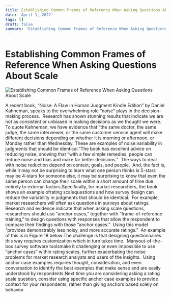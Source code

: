 ```yaml
---
title: Establishing Common Frames of Reference When Asking Questions About Scale
date: 'April 1, 2022'
tags: []
draft: false
summary: 'Establishing Common Frames of Reference When Asking Questions About Scale'
---
```


# Establishing Common Frames of Reference When Asking Questions About Scale

![Establishing Common Frames of Reference When Asking Questions About Scale](/images/blog/Establishing_Common_Frames_of_Reference_When_Askin_1.jpg)

A recent book, “Noise: A Flaw in Human Judgment Kindle Edition” by Daniel Kahneman, speaks to the overwhelming role “noise” plays in the decision-making process.  Research has shown stunning results that indicate we are not as consistent or unbiased in making decisions as we thought we were.  To quote Kahneman, we have evidence that “the same doctor, the same judge, the same interviewer, or the same customer service agent will make different decisions depending on whether it is morning or afternoon, or Monday rather than Wednesday. These are examples of noise:variability in judgments that should be identical.”The book has excellent advice on reducing noise, showing that “with a few simple remedies, people can reduce noise and bias and make far better decisions.”  The ways to deal with noise reduction depend on context, goals, and people.  And, the fact is, while it may not be surprising to learn what one person thinks is 5-stars may be 4-stars for someone else, it may be surprising to know that even the same person can change their scale within a short amount of time due entirely to external factors.Specifically, for market researchers, the book shows an example ofrating scalequestions and how survey design can reduce the variability in judgments that should be identical.  For example, market researchers will often ask questions in surveys about ratings.  Research and evidence indicate that when asking scale questions, researchers should use “anchor cases,” together with “frame-of-reference training,” to design questions with responses that allow the respondent to compare their findings with those “anchor cases.”  Using this model “provides demonstrably less noisy, and more accurate ratings.”  An example of this is in Figure 18 below:The challenge is that designing questionnaires this way requires customization which in turn takes time.  Manyout-of-the-box survey software toolsmake it challenging or even impossible to use “anchor cases” within rating scales, further exacerbating the noise problems for market research analysts and users of the insights.  Using anchor case examples requires thought, consideration, and even conversation to identify the best examples that make sense and are easily understood by respondents.Next time you are considering asking a rating scale question, consider using specific anchor case examples to provide context for your respondents, rather than giving anchors based solely on behavior.
